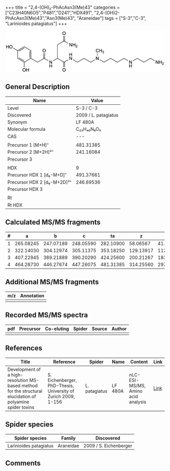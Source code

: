 +++
title = "2,4-(OH)₂-PhAcAsn3(Me)43"
categories = ["C23H40N6O5","P481","D241","HDX491",
"2,4-(OH)2-PhAcAsn3(Me)43","Asn3(Me)43",
"Araneidae"]
tags = ["S-3","C-3",
"Larinioides patagiatus"]
+++

![](/img/2-4-OH2-PhAcAsn3(Me)43.png)

## General Description

| Name                        | Value                |
|-----------------------------|----------------------|
| Level                       | S-3 / C-3            |
| Discovered                  | 2009 / L. patagiatus |
| Synonym                     | LF 480A              |
| Molecular formula           | C₂₃H₄₀N₆O₅           |
| CAS                         | ---                  |
|                             |                      |
| Precursor 1 [M+H]⁺          | 481.31385            |
| Precursor 2 [M+2H]²⁺        | 241.16084            |
| Precursor 3                 |                      |
|                             |                      |
| HDX                         | 9                    |
| Precursor HDX 1 [d₉-M+D]⁺   | 491.37661            |
| Precursor HDX 2 [d₉-M+2D]²⁺ | 246.69536            |
| Precursor HDX 3             |                      |
|                             |                      |
| Rt                          |                      |
| Rt HDX                      |                      |

## Calculated MS/MS fragments

| # | a         | b         | c         | ta        | z         | y         | tz        |
|---|-----------|-----------|-----------|-----------|-----------|-----------|-----------|
| 1 | 265.08245 | 247.07189 | 248.05590 | 282.10900 | 58.06567  | 41.03912  | 75.09222  |
| 2 | 322.14030 | 304.12974 | 305.11375 | 353.18250 | 129.13917 | 112.11262 | 160.18137 |
| 3 | 407.22945 | 389.21889 | 390.20290 | 424.25600 | 200.21267 | 183.18612 | 217.23922 |
| 4 | 464.28730 | 446.27674 | 447.26075 | 481.31385 | 314.25560 | 297.22905 | 331.28215 |

## Additional MS/MS fragments

| m/z       | Annotation |
|-----------|------------|
|           |            |

## Recorded MS/MS spectra

| pdf | Precursor | Co-eluting | Spider | Source | Author |
|-----|-----------|------------|--------|--------|--------|
|     |           |            |        |        |        |

## References

| Title                                                                                                      | Reference                                                     | Spider        | Name    | Content                            | Link                                                               |
|------------------------------------------------------------------------------------------------------------|---------------------------------------------------------------|---------------|---------|------------------------------------|--------------------------------------------------------------------|
| Development of a high-resolution MS-based method for the structural elucidation of polyamine spider toxins | S. Eichenberger, PhD-Thesis, University of Zurich 2009, 1-156 | L. patagiatus | LF 480A | nLC-ESI-MS/MS, Amino acid analysis | [Link](https://www.zora.uzh.ch/id/eprint/12787/1/Eichenberger.pdf) |

## Spider species

| Spider species         | Family    | Discovered             |
|------------------------|-----------|------------------------|
| Larinioides patagiatus | Araneidae | 2009 / S. Eichenberger |

## Comments